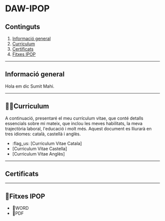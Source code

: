 # DAW-IPOP
## Continguts
  1. [Informació general](#informació-general)
  2. [Curriculum](#curriculum)
  3. [Certificats](#certificats)
  4. [Fitxes IPOP](#fitxes-IPOP)
     

***
## Informació general
Hola em dic Sumit Mahi.

***

## 👨‍💻Curriculum
A continuació, presentaré el meu currículum vitae, que conté detalls essencials sobre mi mateix, que inclou les meves habilitats, la meva trajectòria laboral, l'educació i molt més. Aquest document es lliurarà en tres idiomes: català, castellà i anglès.
* :flag_us:     <!-- United States -->[Curriculum Vitae Catala]
* [Curriculum Vitae Castella]
* [Curriculum Vitae Anglès]


***

## Certificats

***

## 📁Fitxes IPOP
  -  📄WORD
  -  📄PDF


